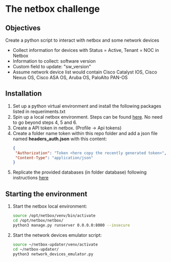 # The netbox challenge

## Objectives

Create a python script to interact with netbox and some network devices

- Collect information for devices with Status = Active, Tenant = NOC in Netbox
- Information to collect: software version
- Custom field to update: "sw_version"
- Assume network device list would contain Cisco Catalyst IOS, Cisco Nexus OS, Cisco ASA OS, Aruba OS, PaloAlto PAN-OS 

## Installation 

1. Set up a python virtual environment and install the following packages listed in requeriments.txt
2. Spin up a local netbox environment. Steps can be found [here](https://docs.netbox.dev/en/stable/installation/). No need to go beyond steps 4, 5 and 6.
3. Create a API token in netbox. (Profile -> Api tokens)
4. Create a folder name token within this repo folder and add a json file named **headers_auth.json** with this content:
   ```json
   {
    "Authorization": "Token <here copy the recently generated token>",
    "Content-Type": "application/json"
   }
   ```
5. Replicate the provided databases (in folder database) following instructions [here](https://docs.netbox.dev/en/stable/administration/replicating-netbox/)

## Starting the environment

1. Start the netbox local environment:
   ```bash
   source /opt/netbox/venv/bin/activate
   cd /opt/netbox/netbox/
   python3 manage.py runserver 0.0.0.0:8000 --insecure   
   ```
2. Start the network devices emulator script:
   ```bash
   source ~/netbox-updater/venv/activate
   cd ~/netbox-updater/
   python3 network_devices_emulator.py  
   ```
